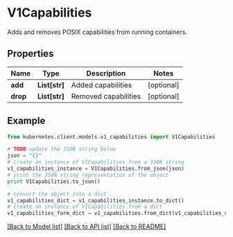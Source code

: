 # V1Capabilities

Adds and removes POSIX capabilities from running containers.

## Properties

Name | Type | Description | Notes
------------ | ------------- | ------------- | -------------
**add** | **List[str]** | Added capabilities | [optional] 
**drop** | **List[str]** | Removed capabilities | [optional] 

## Example

```python
from kubernetes.client.models.v1_capabilities import V1Capabilities

# TODO update the JSON string below
json = "{}"
# create an instance of V1Capabilities from a JSON string
v1_capabilities_instance = V1Capabilities.from_json(json)
# print the JSON string representation of the object
print V1Capabilities.to_json()

# convert the object into a dict
v1_capabilities_dict = v1_capabilities_instance.to_dict()
# create an instance of V1Capabilities from a dict
v1_capabilities_form_dict = v1_capabilities.from_dict(v1_capabilities_dict)
```
[[Back to Model list]](../README.md#documentation-for-models) [[Back to API list]](../README.md#documentation-for-api-endpoints) [[Back to README]](../README.md)


